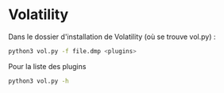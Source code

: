 # Volatility
Dans le dossier d'installation de Volatility (où se trouve vol.py) :
```bash
python3 vol.py -f file.dmp <plugins>
```

Pour la liste des plugins
```bash
python3 vol.py -h 
```
